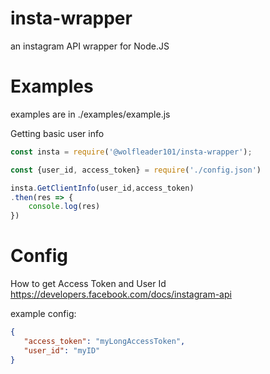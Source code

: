 # insta-wrapper
 an instagram API wrapper for Node.JS



 # Examples
  examples are in ./examples/example.js

Getting basic user info
```js
const insta = require('@wolfleader101/insta-wrapper');

const {user_id, access_token} = require('./config.json')

insta.GetClientInfo(user_id,access_token)
.then(res => {
    console.log(res)
})
```

# Config
 How to get Access Token and User Id
 https://developers.facebook.com/docs/instagram-api

 example config:
 ```json
 {
    "access_token": "myLongAccessToken",
    "user_id": "myID"
}
 ```
